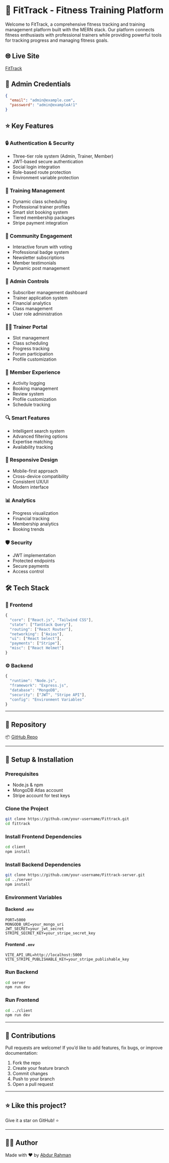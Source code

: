 # 💪 FitTrack - Fitness Training Platform

Welcome to FitTrack, a comprehensive fitness tracking and training management platform built with the MERN stack. Our platform connects fitness enthusiasts with professional trainers while providing powerful tools for tracking progress and managing fitness goals.

## 🌐 Live Site
[FitTrack](https://fit-track-bd.web.app/)

## 🔑 Admin Credentials
```json
{
  "email": "admin@example.com",
  "password": "admin@exampleA!1"
}
```

## ⭐ Key Features

### 🔒 Authentication & Security
- Three-tier role system (Admin, Trainer, Member)
- JWT-based secure authentication
- Social login integration
- Role-based route protection
- Environment variable protection

### 💼 Training Management
- Dynamic class scheduling
- Professional trainer profiles
- Smart slot booking system
- Tiered membership packages
- Stripe payment integration

### 🤝 Community Engagement
- Interactive forum with voting
- Professional badge system
- Newsletter subscriptions
- Member testimonials
- Dynamic post management

### 👑 Admin Controls
- Subscriber management dashboard
- Trainer application system
- Financial analytics
- Class management
- User role administration

### 👨‍🏫 Trainer Portal
- Slot management
- Class scheduling
- Progress tracking
- Forum participation
- Profile customization

### 👤 Member Experience
- Activity logging
- Booking management
- Review system
- Profile customization
- Schedule tracking

### 🔍 Smart Features
- Intelligent search system
- Advanced filtering options
- Expertise matching
- Availability tracking

### 📱 Responsive Design
- Mobile-first approach
- Cross-device compatibility
- Consistent UX/UI
- Modern interface

### 📊 Analytics
- Progress visualization
- Financial tracking
- Membership analytics
- Booking trends

### 🛡️ Security
- JWT implementation
- Protected endpoints
- Secure payments
- Access control

## 🛠️ Tech Stack

### 🎨 Frontend
```javascript
{
  "core": ["React.js", "Tailwind CSS"],
  "state": ["TanStack Query"],
  "routing": ["React Router"],
  "networking": ["Axios"],
  "ui": ["React Select"],
  "payments": ["Stripe"],
  "misc": ["React Helmet"]
}
```

### ⚙️ Backend
```javascript
{
  "runtime": "Node.js",
  "framework": "Express.js",
  "database": "MongoDB",
  "security": ["JWT", "Stripe API"],
  "config": "Environment Variables"
}
```


---

## 📂 Repository

📦 [GitHub Repo](https://github.com/abdurrahmanmahmud/Fittrack)

---

## 🚀 Setup & Installation

### Prerequisites

* Node.js & npm
* MongoDB Atlas account
* Stripe account for test keys

### Clone the Project

```bash
git clone https://github.com/your-username/Fittrack.git
cd fittrack
```

### Install Frontend Dependencies

```bash
cd client
npm install
```

### Install Backend Dependencies

```bash
git clone https://github.com/your-username/Fittrack-server.git
cd ../server
npm install
```

### Environment Variables

#### Backend `.env`

```env
PORT=5000
MONGODB_URI=your_mongo_uri
JWT_SECRET=your_jwt_secret
STRIPE_SECRET_KEY=your_stripe_secret_key
```

#### Frontend `.env`

```env
VITE_API_URL=http://localhost:5000
VITE_STRIPE_PUBLISHABLE_KEY=your_stripe_publishable_key
```

### Run Backend

```bash
cd server
npm run dev
```

### Run Frontend

```bash
cd ../client
npm run dev
```

---


## 🙌 Contributions

Pull requests are welcome! If you’d like to add features, fix bugs, or improve documentation:

1. Fork the repo
2. Create your feature branch
3. Commit changes
4. Push to your branch
5. Open a pull request

---

## ⭐ Like this project?

Give it a star on GitHub! ⭐

---

## 🧑‍💻 Author

Made with ❤️ by [Abdur Rahman](https://abdurrahmanmahmud.vercel.app/)

```

